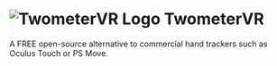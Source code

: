 # ![TwometerVR Logo](https://github.com/Twometer/twometer-vr/blob/master/Artwork/Icon54.png?raw=true) TwometerVR
A FREE open-source alternative to commercial hand trackers such as Oculus Touch or PS Move.